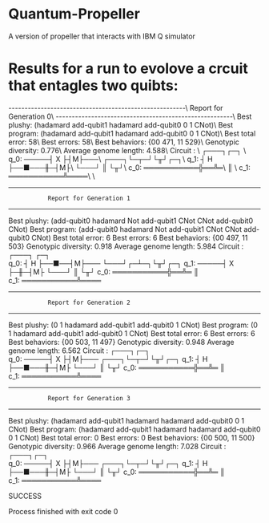 # Quantum-Propeller
A version of propeller that interacts with IBM Q simulator

# Results for a run to evolove a crcuit that entagles two quibts:

-------------------------------------------------------\\
               Report for Generation 0\\
-------------------------------------------------------\\
Best plushy: (hadamard add-qubit1 hadamard add-qubit0 0 1 CNot)\\
Best program: (hadamard add-qubit1 hadamard add-qubit0 0 1 CNot)\\
Best total error: 58\\
Best errors: 58\\
Best behaviors: {00 471, 11 529}\\
Genotypic diversity: 0.776\\
Average genome length: 4.588\\
Circuit : \\
          ┌───┐┌─┐   \\
q_0: ─────┤ X ├┤M├───\\
     ┌───┐└─┬─┘└╥┘┌─┐\\
q_1: ┤ H ├──■───╫─┤M├\\
     └───┘      ║ └╥┘\\
c_0: ═══════════╬══╩═\\
                ║    \\
c_1: ═══════════╩════\\
                     \\

-------------------------------------------------------
               Report for Generation 1
-------------------------------------------------------
Best plushy: (add-qubit0 hadamard Not add-qubit1 CNot CNot add-qubit0 CNot)
Best program: (add-qubit0 hadamard Not add-qubit1 CNot CNot add-qubit0 CNot)
Best total error: 6
Best errors: 6
Best behaviors: {00 497, 11 503}
Genotypic diversity: 0.918
Average genome length: 5.984
Circuit : 
     ┌───┐     ┌─┐   
q_0: ┤ H ├──■──┤M├───
     └───┘┌─┴─┐└╥┘┌─┐
q_1: ─────┤ X ├─╫─┤M├
          └───┘ ║ └╥┘
c_0: ═══════════╬══╩═
                ║    
c_1: ═══════════╩════
                     

-------------------------------------------------------
               Report for Generation 2
-------------------------------------------------------
Best plushy: (0 1 hadamard add-qubit1 add-qubit0 1 CNot)
Best program: (0 1 hadamard add-qubit1 add-qubit0 1 CNot)
Best total error: 6
Best errors: 6
Best behaviors: {00 503, 11 497}
Genotypic diversity: 0.948
Average genome length: 6.562
Circuit : 
          ┌───┐┌─┐   
q_0: ─────┤ X ├┤M├───
     ┌───┐└─┬─┘└╥┘┌─┐
q_1: ┤ H ├──■───╫─┤M├
     └───┘      ║ └╥┘
c_0: ═══════════╬══╩═
                ║    
c_1: ═══════════╩════
                     

-------------------------------------------------------
               Report for Generation 3
-------------------------------------------------------
Best plushy: (hadamard add-qubit1 hadamard hadamard add-qubit0 0 1 CNot)
Best program: (hadamard add-qubit1 hadamard hadamard add-qubit0 0 1 CNot)
Best total error: 0
Best errors: 0
Best behaviors: {00 500, 11 500}
Genotypic diversity: 0.966
Average genome length: 7.028
Circuit : 
          ┌───┐┌─┐   
q_0: ─────┤ X ├┤M├───
     ┌───┐└─┬─┘└╥┘┌─┐
q_1: ┤ H ├──■───╫─┤M├
     └───┘      ║ └╥┘
c_0: ═══════════╬══╩═
                ║    
c_1: ═══════════╩════
                     

SUCCESS

Process finished with exit code 0
